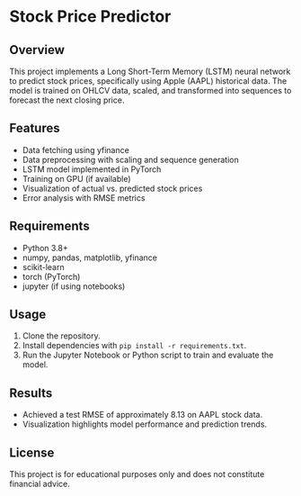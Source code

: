 
# Stock Price Predictor

## Overview
This project implements a Long Short-Term Memory (LSTM) neural network to predict stock prices, specifically using Apple (AAPL) historical data. The model is trained on OHLCV data, scaled, and transformed into sequences to forecast the next closing price.

## Features
- Data fetching using yfinance
- Data preprocessing with scaling and sequence generation
- LSTM model implemented in PyTorch
- Training on GPU (if available)
- Visualization of actual vs. predicted stock prices
- Error analysis with RMSE metrics

## Requirements
- Python 3.8+
- numpy, pandas, matplotlib, yfinance
- scikit-learn
- torch (PyTorch)
- jupyter (if using notebooks)

## Usage
1. Clone the repository.
2. Install dependencies with `pip install -r requirements.txt`.
3. Run the Jupyter Notebook or Python script to train and evaluate the model.

## Results
- Achieved a test RMSE of approximately 8.13 on AAPL stock data.
- Visualization highlights model performance and prediction trends.

## License
This project is for educational purposes only and does not constitute financial advice.
